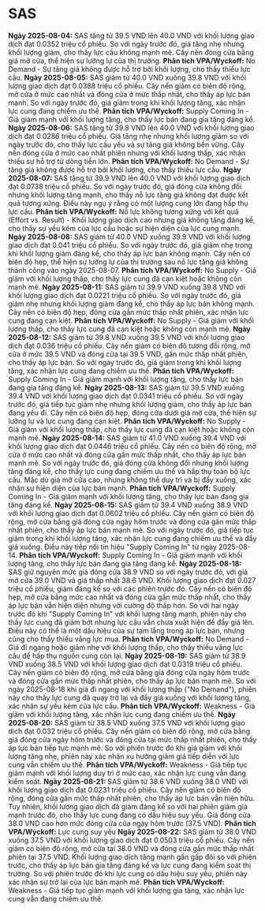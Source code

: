 # SAS

**Ngày 2025-08-04:** SAS tăng từ 39.5 VND lên 40.0 VND với khối lượng giao dịch đạt 0.0352 triệu cổ phiếu. So với ngày trước đó, giá tăng nhẹ nhưng khối lượng giảm, cho thấy lực cầu không mạnh mẽ. Cây nến đóng cửa bằng giá mở cửa, thể hiện sự lưỡng lự của thị trường. **Phân tích VPA/Wyckoff:** No Demand - Sự tăng giá không được hỗ trợ bởi khối lượng, cho thấy thiếu lực cầu.
**Ngày 2025-08-05:** SAS giảm từ 40.0 VND xuống 39.8 VND với khối lượng giao dịch đạt 0.0388 triệu cổ phiếu. Cây nến giảm có biên độ rộng, mở cửa ở mức cao nhất và đóng cửa ở mức thấp nhất, cho thấy áp lực bán mạnh. So với ngày trước đó, giá giảm trong khi khối lượng tăng, xác nhận lực cung đang chiếm ưu thế. **Phân tích VPA/Wyckoff:** Supply Coming In - Giá giảm mạnh với khối lượng tăng, cho thấy lực bán đang gia tăng đáng kể.
**Ngày 2025-08-06:** SAS tăng từ 39.8 VND lên 40.0 VND với khối lượng giao dịch đạt 0.0286 triệu cổ phiếu. Giá tăng nhẹ nhưng khối lượng giảm so với ngày trước đó, cho thấy lực cầu yếu và sự tăng giá không bền vững. Cây nến đóng cửa ở mức cao nhất phiên nhưng với khối lượng thấp, xác nhận thiếu sự hỗ trợ từ dòng tiền lớn. **Phân tích VPA/Wyckoff:** No Demand - Sự tăng giá không được hỗ trợ bởi khối lượng, cho thấy thiếu lực cầu.
**Ngày 2025-08-07:** SAS tăng từ 39.9 VND lên 40.0 VND với khối lượng giao dịch đạt 0.0738 triệu cổ phiếu. So với ngày trước đó, giá đóng cửa không đổi nhưng khối lượng tăng mạnh, cho thấy nỗ lực tăng giá không đạt được kết quả tương xứng. Điều này ngụ ý rằng có một lượng cung lớn đang hấp thụ lực cầu. **Phân tích VPA/Wyckoff:** Nỗ lực không tương xứng với kết quả (Effort vs. Result) - Khối lượng giao dịch cao nhưng giá không tăng đáng kể, cho thấy sự yếu kém của lực cầu hoặc sự hiện diện của lực cung mạnh.
**Ngày 2025-08-08:** SAS giảm từ 40.0 VND xuống 39.9 VND với khối lượng giao dịch đạt 0.041 triệu cổ phiếu. So với ngày trước đó, giá giảm nhẹ trong khi khối lượng giảm đáng kể, cho thấy áp lực bán không mạnh. Cây nến có biên độ hẹp, thể hiện sự lưỡng lự của thị trường sau nỗ lực tăng giá không thành công vào ngày 2025-08-07. **Phân tích VPA/Wyckoff:** No Supply - Giá giảm với khối lượng thấp, cho thấy lực cung đã cạn kiệt hoặc không còn mạnh mẽ.
**Ngày 2025-08-11:** SAS giảm từ 39.9 VND xuống 39.8 VND với khối lượng giao dịch đạt 0.0221 triệu cổ phiếu. So với ngày trước đó, giá giảm nhẹ nhưng khối lượng giảm đáng kể, cho thấy áp lực bán không mạnh. Cây nến có biên độ hẹp, đóng cửa gần mức thấp nhất phiên, xác nhận lực cung đang cạn kiệt. **Phân tích VPA/Wyckoff:** No Supply - Giá giảm với khối lượng thấp, cho thấy lực cung đã cạn kiệt hoặc không còn mạnh mẽ.
**Ngày 2025-08-12:** SAS giảm từ 39.8 VND xuống 39.5 VND với khối lượng giao dịch đạt 0.036 triệu cổ phiếu. Cây nến giảm có biên độ tương đối rộng, mở cửa ở mức 39.5 VND và đóng cửa tại 39.5 VND, gần mức thấp nhất phiên, cho thấy áp lực bán. So với ngày trước đó, giá giảm trong khi khối lượng tăng, xác nhận lực cung đang chiếm ưu thế. **Phân tích VPA/Wyckoff:** Supply Coming In - Giá giảm mạnh với khối lượng tăng, cho thấy lực bán đang gia tăng đáng kể.
**Ngày 2025-08-13:** SAS giảm từ 39.5 VND xuống 39.4 VND với khối lượng giao dịch đạt 0.0341 triệu cổ phiếu. So với ngày trước đó, giá tiếp tục giảm nhẹ nhưng khối lượng giảm, cho thấy áp lực bán đang yếu đi. Cây nến có biên độ hẹp, đóng cửa dưới giá mở cửa, thể hiện sự lưỡng lự và lực cung đang cạn kiệt. **Phân tích VPA/Wyckoff:** No Supply - Giá giảm với khối lượng thấp, cho thấy lực cung đã cạn kiệt hoặc không còn mạnh mẽ.
**Ngày 2025-08-14:** SAS giảm từ 41.0 VND xuống 39.4 VND với khối lượng giao dịch đạt 0.0446 triệu cổ phiếu. Cây nến có biên độ rộng, mở cửa ở mức cao nhất và đóng cửa gần mức thấp nhất, cho thấy áp lực bán mạnh mẽ. So với ngày trước đó, giá đóng cửa không đổi nhưng khối lượng tăng đáng kể, cho thấy lực cung đang chiếm ưu thế và hấp thụ toàn bộ lực cầu. Mặc dù giá mở cửa cao, nhưng không thể duy trì và bị đẩy xuống, xác nhận sự hiện diện của lực bán mạnh. **Phân tích VPA/Wyckoff:** Supply Coming In - Giá giảm mạnh với khối lượng tăng, cho thấy lực bán đang gia tăng đáng kể.
**Ngày 2025-08-15:** SAS giảm từ 39.4 VND xuống 38.9 VND với khối lượng giao dịch đạt 0.0602 triệu cổ phiếu. Cây nến giảm có biên độ rộng, mở cửa bằng giá đóng cửa ngày hôm trước và đóng cửa gần mức thấp nhất phiên, cho thấy áp lực bán mạnh mẽ. So với ngày trước đó, giá tiếp tục giảm trong khi khối lượng tăng, xác nhận lực cung đang chiếm ưu thế và đẩy giá xuống. Điều này tiếp nối tín hiệu "Supply Coming In" từ ngày 2025-08-14. **Phân tích VPA/Wyckoff:** Supply Coming In - Giá giảm mạnh với khối lượng tăng, cho thấy lực bán đang gia tăng đáng kể.
**Ngày 2025-08-18:** SAS giữ nguyên mức giá đóng cửa 38.9 VND so với ngày trước đó, với giá mở cửa 39.0 VND và giá thấp nhất 38.6 VND. Khối lượng giao dịch đạt 0.027 triệu cổ phiếu, giảm đáng kể so với các phiên trước đó. Cây nến có biên độ hẹp, mở cửa bằng mức cao nhất và đóng cửa gần mức thấp nhất, cho thấy áp lực bán vẫn hiện diện nhưng với cường độ thấp hơn. So với hai ngày trước đó khi "Supply Coming In" với khối lượng tăng mạnh, phiên này cho thấy lực cung đã giảm bớt nhưng lực cầu vẫn chưa xuất hiện để đẩy giá lên. Điều này có thể là một dấu hiệu của sự tạm lắng trong áp lực bán, nhưng cũng cho thấy thiếu vắng lực mua. **Phân tích VPA/Wyckoff:** No Demand - Giá đi ngang hoặc giảm nhẹ với khối lượng thấp, cho thấy thiếu vắng lực cầu để hấp thụ nguồn cung còn lại.
**Ngày 2025-08-19:** SAS giảm từ 38.9 VND xuống 38.5 VND với khối lượng giao dịch đạt 0.0319 triệu cổ phiếu. Cây nến giảm có biên độ rộng, mở cửa bằng giá đóng cửa ngày hôm trước và đóng cửa gần mức thấp nhất phiên, cho thấy áp lực bán mạnh mẽ. So với ngày 2025-08-18 khi giá đi ngang với khối lượng thấp ("No Demand"), phiên này cho thấy lực cung đã quay trở lại và đẩy giá xuống với khối lượng tăng, xác nhận sự yếu kém của lực cầu. **Phân tích VPA/Wyckoff:** Weakness - Giá giảm với khối lượng tăng, xác nhận lực cung đang chiếm ưu thế.
**Ngày 2025-08-20:** SAS giảm từ 38.5 VND xuống 37.5 VND với khối lượng giao dịch đạt 0.032 triệu cổ phiếu. Cây nến giảm có biên độ rộng, mở cửa bằng giá đóng cửa ngày hôm trước và đóng cửa tại mức thấp nhất phiên, cho thấy áp lực bán tiếp tục mạnh mẽ. So với phiên trước đó khi giá giảm với khối lượng tăng nhẹ, phiên này xác nhận xu hướng giảm giá tiếp diễn với lực cung vẫn chiếm ưu thế. **Phân tích VPA/Wyckoff:** Weakness - Giá tiếp tục giảm mạnh với khối lượng duy trì ở mức cao, xác nhận lực cung vẫn đang kiểm soát.
**Ngày 2025-08-21:** SAS giảm từ 38.6 VND xuống 38.0 VND với khối lượng giao dịch đạt 0.0231 triệu cổ phiếu. Cây nến giảm có biên độ rộng, đóng cửa gần mức thấp nhất phiên, cho thấy áp lực bán vẫn hiện hữu. Tuy nhiên, khối lượng giao dịch đã giảm đáng kể so với hai phiên giảm giá mạnh trước đó, cho thấy lực cung đang có dấu hiệu suy yếu. Giá đóng cửa 38.0 VND cao hơn mức đóng cửa của ngày hôm trước (37.5 VND). **Phân tích VPA/Wyckoff:** Lực cung suy yếu
**Ngày 2025-08-22:** SAS giảm từ 38.0 VND xuống 37.5 VND với khối lượng giao dịch đạt 0.0503 triệu cổ phiếu. Cây nến giảm có biên độ rộng, mở cửa tại 38.0 VND và đóng cửa gần mức thấp nhất phiên tại 37.5 VND. Khối lượng giao dịch tăng mạnh gần gấp đôi so với phiên trước, cho thấy áp lực bán gia tăng đáng kể và lực cung đang kiểm soát thị trường. So với phiên trước đó khi lực cung có dấu hiệu suy yếu, phiên này xác nhận sự trở lại của lực bán mạnh mẽ. **Phân tích VPA/Wyckoff:** Weakness - Giá tiếp tục giảm mạnh với khối lượng gia tăng, xác nhận lực cung vẫn đang chiếm ưu thế.
